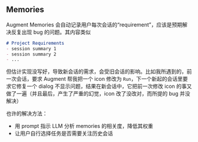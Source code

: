 
## Memories

Augment Memories 会自动记录用户每次会话的“requirement”，应该是预期解决反复出现 bug 的问题。其内容类似

```markdown
# Project Requirements
- session summary 1
- session summary 2
- ...
```
但估计实现没写好，导致新会话的需求，会受旧会话的影响。比如我所遇到的，前一次会话，要求 Augment 帮我把一个 icon 修改为 `Run`，下一个新起的会话里要求它修复一个 dialog 不显示问题，结果在新会话中，它把前一次修改 icon 的事又做了一遍（并且最后，产生了严重的幻觉，icon 改了没改对，而所提的 bug 并没解决）

也许的解决方法：

- 用 prompt 指示 LLM 分析 memories 的相关度，降低其权重 
- 让用户自行选择任务是否需要关注历史会话